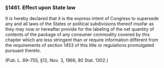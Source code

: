 ### §1461. Effect upon State law ###

It is hereby declared that it is the express intent of Congress to supersede any and all laws of the States or political subdivisions thereof insofar as they may now or hereafter provide for the labeling of the net quantity of contents of the package of any consumer commodity covered by this chapter which are less stringent than or require information different from the requirements of section 1453 of this title or regulations promulgated pursuant thereto.

(Pub. L. 89–755, §12, Nov. 3, 1966, 80 Stat. 1302.)
